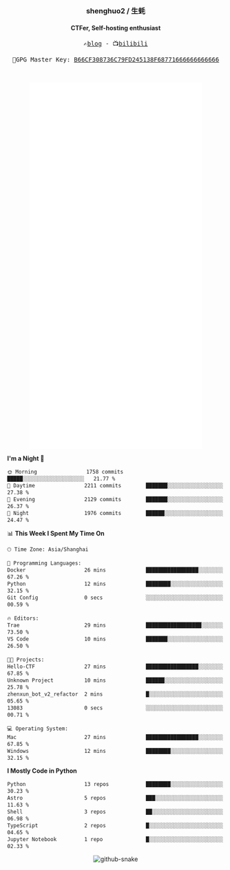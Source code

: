 <h3 align="center"> shenghuo2 / 生蚝 </h3>
<h4 align="center" >CTFer, Self-hosting enthusiast</h3>


<p align="center">
  <samp>
    ✍️<a href="https://blog.shenghuo2.top/">blog</a> -
    📺<a href="https://space.bilibili.com/85894935">bilibili</a>
  </samp>
</p>
<p align="center">
  <samp>
     🔐GPG Master Key: <a align="center" href="https://github.com/shenghuo2.gpg">B66CF308736C79FD245138F68771666666666666</a>
  </samp>
</p>
<br>
<p align="center">
  <a href="https://github.com/shenghuo2">
    <img width="400" align="top" src="https://github.com/shenghuo2/shenghuo2/blob/main/metrics.left.svg" />
  </a>
  <a href="https://github.com/shenghuo2">
    <img width="400" align="top" src="https://github.com/shenghuo2/shenghuo2/blob/main/metrics.right.svg" />
  </a>
</p>


<!--START_SECTION:waka-->
**I'm a Night 🦉** 

```text
🌞 Morning                1758 commits        █████░░░░░░░░░░░░░░░░░░░░   21.77 % 
🌆 Daytime                2211 commits        ███████░░░░░░░░░░░░░░░░░░   27.38 % 
🌃 Evening                2129 commits        ███████░░░░░░░░░░░░░░░░░░   26.37 % 
🌙 Night                  1976 commits        ██████░░░░░░░░░░░░░░░░░░░   24.47 % 
```


📊 **This Week I Spent My Time On** 

```text
🕑︎ Time Zone: Asia/Shanghai

💬 Programming Languages: 
Docker                   26 mins             █████████████████░░░░░░░░   67.26 % 
Python                   12 mins             ████████░░░░░░░░░░░░░░░░░   32.15 % 
Git Config               0 secs              ░░░░░░░░░░░░░░░░░░░░░░░░░   00.59 % 

🔥 Editors: 
Trae                     29 mins             ██████████████████░░░░░░░   73.50 % 
VS Code                  10 mins             ███████░░░░░░░░░░░░░░░░░░   26.50 % 

🐱‍💻 Projects: 
Hello-CTF                27 mins             █████████████████░░░░░░░░   67.85 % 
Unknown Project          10 mins             ██████░░░░░░░░░░░░░░░░░░░   25.78 % 
zhenxun_bot_v2_refactor  2 mins              █░░░░░░░░░░░░░░░░░░░░░░░░   05.65 % 
13083                    0 secs              ░░░░░░░░░░░░░░░░░░░░░░░░░   00.71 % 

💻 Operating System: 
Mac                      27 mins             █████████████████░░░░░░░░   67.85 % 
Windows                  12 mins             ████████░░░░░░░░░░░░░░░░░   32.15 % 
```

**I Mostly Code in Python** 

```text
Python                   13 repos            ████████░░░░░░░░░░░░░░░░░   30.23 % 
Astro                    5 repos             ███░░░░░░░░░░░░░░░░░░░░░░   11.63 % 
Shell                    3 repos             ██░░░░░░░░░░░░░░░░░░░░░░░   06.98 % 
TypeScript               2 repos             █░░░░░░░░░░░░░░░░░░░░░░░░   04.65 % 
Jupyter Notebook         1 repo              █░░░░░░░░░░░░░░░░░░░░░░░░   02.33 % 
```




<!--END_SECTION:waka-->


<div align="center">
  <picture>
    <source media="(prefers-color-scheme: dark)" srcset="https://gist.githubusercontent.com/shenghuo2/bfce20b14ab0484cef03bae6e60e0b3a/raw/github-snake-dark.svg" />
    <source media="(prefers-color-scheme: light)" srcset="https://gist.githubusercontent.com/shenghuo2/bfce20b14ab0484cef03bae6e60e0b3a/raw/github-snake.svg" />
    <img alt="github-snake" src="https://gist.githubusercontent.com/shenghuo2/bfce20b14ab0484cef03bae6e60e0b3a/raw/github-snake.svg" />
  </picture>
</div>

<!--
**shenghuo2/shenghuo2** is a ✨ _special_ ✨ repository because its `README.md` (this file) appears on your GitHub profile.

Here are some ideas to get you started:

- 🔭 I’m currently working on ...
- 🌱 I’m currently learning ...
- 👯 I’m looking to collaborate on ...
- 🤔 I’m looking for help with ...
- 💬 Ask me about ...
- 📫 How to reach me: ...
- 😄 Pronouns: ...
- ⚡ Fun fact: ...
-->
